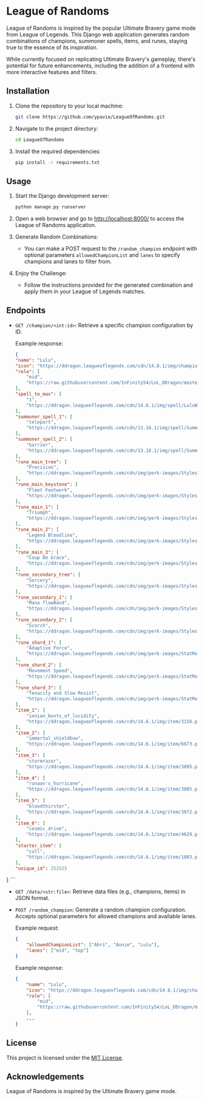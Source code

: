 # League of Randoms

League of Randoms is inspired by the popular Ultimate Bravery game mode from League of Legends. This Django web application generates random combinations of champions, summoner spells, items, and runes, staying true to the essence of its inspiration.

While currently focused on replicating Ultimate Bravery's gameplay, there's potential for future enhancements, including the addition of a frontend with more interactive features and filters.

## Installation

1. Clone the repository to your local machine:

    ```bash
    git clone https://github.com/ypavie/LeagueOfRandoms.git
    ```

2. Navigate to the project directory:

    ```bash
    cd LeagueOfRandoms
    ```

3. Install the required dependencies:

    ```bash
    pip install -r requirements.txt
    ```

## Usage

1. Start the Django development server:

    ```bash
    python manage.py runserver
    ```

2. Open a web browser and go to [http://localhost:8000/](http://localhost:8000/) to access the League of Randoms application.

3. Generate Random Combinations:
    - You can make a POST request to the `/random_champion` endpoint with optional parameters `allowedChampionList` and `lanes` to specify champions and lanes to filter from.

4. Enjoy the Challenge:
    - Follow the instructions provided for the generated combination and apply them in your League of Legends matches.

## Endpoints

- `GET /champion/<int:id>`: Retrieve a specific champion configuration by ID.

    Example response:
    ```json
    {
    "name": "Lulu",
    "icon": "https://ddragon.leagueoflegends.com/cdn/14.8.1/img/champion/Lulu.png",
    "role": [
        "mid",
        "https://raw.githubusercontent.com/InFinity54/LoL_DDragon/master/extras/lanes/mid.png"
    ],
    "spell_to_max": [
        "1",
        "https://ddragon.leagueoflegends.com/cdn/14.6.1/img/spell/LuluW.png"
    ],
    "summoner_spell_1": [
        "teleport",
        "https://ddragon.leagueoflegends.com/cdn/13.16.1/img/spell/SummonerTeleport.png"
    ],
    "summoner_spell_2": [
        "barrier",
        "https://ddragon.leagueoflegends.com/cdn/13.16.1/img/spell/SummonerBarrier.png"
    ],
    "rune_main_tree": [
        "Precision",
        "https://ddragon.leagueoflegends.com/cdn/img/perk-images/Styles/7201_Precision.png"
    ],
    "rune_main_keystone": [
        "Fleet Footwork",
        "https://ddragon.leagueoflegends.com/cdn/img/perk-images/Styles/Precision/PressTheAttack/PressTheAttack.png"
    ],
    "rune_main_1": [
        "Triumph",
        "https://ddragon.leagueoflegends.com/cdn/img/perk-images/Styles/Precision/Overheal.png"
    ],
    "rune_main_2": [
        "Legend Bloodline",
        "https://ddragon.leagueoflegends.com/cdn/img/perk-images/Styles/Precision/LegendAlacrity/LegendAlacrity.png"
    ],
    "rune_main_3": [
        "Coup De Grace",
        "https://ddragon.leagueoflegends.com/cdn/img/perk-images/Styles/Precision/CoupDeGrace/CoupDeGrace.png"
    ],
    "rune_secondary_tree": [
        "Sorcery",
        "https://ddragon.leagueoflegends.com/cdn/img/perk-images/Styles/7202_Sorcery.png"
    ],
    "rune_secondary_1": [
        "Mana flowBand",
        "https://ddragon.leagueoflegends.com/cdn/img/perk-images/Styles/Sorcery/NullifyingOrb/Pokeshield.png"
    ],
    "rune_secondary_2": [
        "Scorch",
        "https://ddragon.leagueoflegends.com/cdn/img/perk-images/Styles/Sorcery/Transcendence/Transcendence.png"
    ],
    "rune_shard_1": [
        "Adaptive Force",
        "https://ddragon.leagueoflegends.com/cdn/img/perk-images/StatMods/StatModsAdaptiveForceIcon.png"
    ],
    "rune_shard_2": [
        "Movement Speed",
        "https://ddragon.leagueoflegends.com/cdn/img/perk-images/StatMods/StatModsMovementSpeedIcon.png"
    ],
    "rune_shard_3": [
        "Tenacity and Slow Resist",
        "https://ddragon.leagueoflegends.com/cdn/img/perk-images/StatMods/StatModsTenacityIcon.png"
    ],
    "item_1": [
        "ionian_boots_of_lucidity",
        "https://ddragon.leagueoflegends.com/cdn/14.6.1/img/item/3158.png"
    ],
    "item_2": [
        "immortal_shieldbow",
        "https://ddragon.leagueoflegends.com/cdn/14.6.1/img/item/6673.png"
    ],
    "item_3": [
        "stormrazor",
        "https://ddragon.leagueoflegends.com/cdn/14.6.1/img/item/3095.png"
    ],
    "item_4": [
        "runaan's_hurricane",
        "https://ddragon.leagueoflegends.com/cdn/14.6.1/img/item/3085.png"
    ],
    "item_5": [
        "bloodthirster",
        "https://ddragon.leagueoflegends.com/cdn/14.6.1/img/item/3072.png"
    ],
    "item_6": [
        "cosmic_drive",
        "https://ddragon.leagueoflegends.com/cdn/14.6.1/img/item/4629.png"
    ],
    "starter_item": [
        "cull",
        "https://ddragon.leagueoflegends.com/cdn/14.6.1/img/item/1083.png"
    ],
    "unique_id": 252525
}
    ```

- `GET /data/<str:file>`: Retrieve data files (e.g., champions, items) in JSON format.

- `POST /random_champion`: Generate a random champion configuration. Accepts optional parameters for allowed champions and available lanes.

    Example request:
    ```json
    {
        "allowedChampionList": ["Ahri", "Annie", "Lulu"],
        "lanes": ["mid", "top"]
    }
    ```

    Example response:
    ```json
    {
        "name": "Lulu",
        "icon": "https://ddragon.leagueoflegends.com/cdn/14.8.1/img/champion/Lulu.png",
        "role": [
            "mid",
            "https://raw.githubusercontent.com/InFinity54/LoL_DDragon/master/extras/lanes/mid.png"
        ],
        ...
    }
    ```


## License

This project is licensed under the [MIT License](LICENSE).

## Acknowledgements

League of Randoms is inspired by the Ultimate Bravery game mode.
